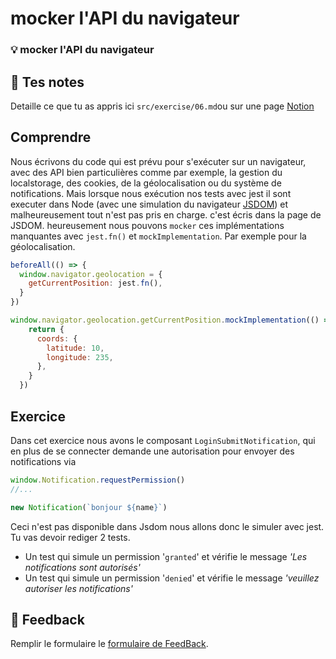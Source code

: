 # mocker l'API du navigateur
### 💡 mocker l'API du navigateur

## 📝 Tes notes

Detaille ce que tu as appris ici `src/exercise/06.md`ou sur une page [Notion](https://go.mikecodeur.com/course-notes-template)

## Comprendre

Nous écrivons du code qui est prévu pour s'exécuter sur un navigateur, avec des API bien particulières comme par exemple, la gestion du localstorage, des cookies, de la géolocalisation ou du système de notifications. Mais lorsque nous exécution nos tests avec jest il sont executer dans Node (avec une simulation du navigateur [JSDOM](https://github.com/jsdom/jsdom)) et malheureusement tout n'est pas pris en charge. c'est écris dans la page de JSDOM. heureusement nous pouvons `mocker` ces implémentations manquantes avec `jest.fn()` et `mockImplementation`. Par exemple pour la géolocalisation.

```jsx
beforeAll(() => {
  window.navigator.geolocation = {
    getCurrentPosition: jest.fn(),
  }
})

window.navigator.geolocation.getCurrentPosition.mockImplementation(() => {
    return {
      coords: {
        latitude: 10,
        longitude: 235,
      },
    }
  })
```

## Exercice

Dans cet exercice nous avons le composant `LoginSubmitNotification`, qui en plus de se connecter demande une autorisation pour envoyer des notifications via 

```jsx
window.Notification.requestPermission()
//...

new Notification(`bonjour ${name}`)
```

Ceci n'est pas disponible dans Jsdom nous allons donc le simuler avec jest. Tu vas devoir rediger 2 tests.

- Un test qui simule un permission '`granted`' et vérifie le message *'Les notifications sont autorisés'*
- Un test qui simule un permission '`denied`' et vérifie le message *'veuillez autoriser les notifications'*

## 🐜 Feedback

Remplir le formulaire le [formulaire de FeedBack](https://go.mikecodeur.com/cours-react-avis).